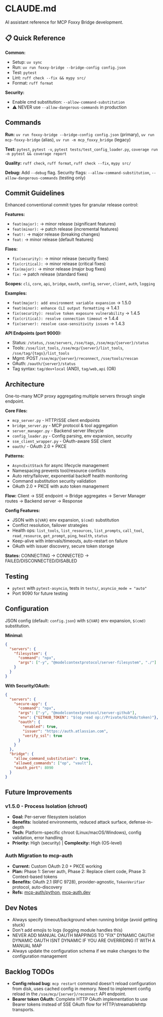 # CLAUDE.md

AI assistant reference for MCP Foxxy Bridge development.

## 📋 Quick Reference

**Common:**

- Setup: `uv sync`
- Run: `uv run foxxy-bridge --bridge-config config.json`
- Test: `pytest`
- Lint: `ruff check --fix && mypy src/`
- Format: `ruff format`

**Security:**

- Enable cmd substitution: `--allow-command-substitution`
- ⚠️ NEVER use `--allow-dangerous-commands` in production

## Commands

**Run:** `uv run foxxy-bridge --bridge-config config.json` (primary), `uv run mcp-foxxy-bridge` (alias), `uv run -m mcp_foxxy_bridge` (legacy)

**Test:** `pytest`, `pytest -v`, `pytest tests/test_config_loader.py`, `coverage run -m pytest && coverage report`

**Quality:** `ruff check`, `ruff format`, `ruff check --fix`, `mypy src/`

**Debug:** Add `--debug` flag. Security flags: `--allow-command-substitution`, `--allow-dangerous-commands` (testing only)

## Commit Guidelines

Enhanced conventional commit types for granular release control:

**Features:**
- `feat(major):` → minor release (significant features)
- `feat(minor):` → patch release (incremental features)
- `feat!:` → major release (breaking changes)
- `feat:` → minor release (default features)

**Fixes:**
- `fix(security):` → minor release (security fixes)
- `fix(critical):` → minor release (critical fixes)
- `fix(major):` → minor release (major bug fixes)
- `fix:` → patch release (standard fixes)

**Scopes:** `cli`, `core`, `api`, `bridge`, `oauth`, `config`, `server`, `client`, `auth`, `logging`

**Examples:**
- `feat(major): add environment variable expansion` → 1.5.0
- `feat(minor): enhance CLI output formatting` → 1.4.1
- `fix(security): resolve token exposure vulnerability` → 1.4.5
- `fix(critical): resolve connection timeout` → 1.4.4
- `fix(server): resolve case-sensitivity issues` → 1.4.3

**API Endpoints (port 9000):**

- Status: `/status`, `/sse/servers`, `/sse/tags`, `/sse/mcp/{server}/status`
- Tools: `/sse/list_tools`, `/sse/mcp/{server}/list_tools`, `/sse/tag/{tags}/list_tools`
- Mgmt: POST `/sse/mcp/{server}/reconnect`, `/sse/tools/rescan`
- OAuth: `/oauth/{server}/status`
- Tag syntax: `tag/dev+local` (AND), `tag/web,api` (OR)

## Architecture

One-to-many MCP proxy aggregating multiple servers through single endpoint.

**Core Files:**

- `mcp_server.py` - HTTP/SSE client endpoints
- `bridge_server.py` - MCP protocol & tool aggregation
- `server_manager.py` - Backend server lifecycle
- `config_loader.py` - Config parsing, env expansion, security
- `sse_client_wrapper.py` - OAuth-aware SSE client
- `oauth/` - OAuth 2.0 + PKCE

**Patterns:**

- `AsyncExitStack` for async lifecycle management
- Namespacing prevents tool/resource conflicts
- Auto retry/failover, exponential backoff health monitoring
- Command substitution security validation
- OAuth 2.0 + PKCE with auto token management

**Flow:** Client → SSE endpoint → Bridge aggregates → Server Manager routes → Backend server → Response

**Config Features:**

- JSON with `${VAR}` env expansion, `$(cmd)` substitution
- Conflict resolution, failover strategies
- Health ops: `list_tools`, `list_resources`, `list_prompts`, `call_tool`, `read_resource`, `get_prompt`, `ping`, `health`, `status`
- Keep-alive with intervals/timeouts, auto-restart on failure
- OAuth with issuer discovery, secure token storage

**States:** CONNECTING → CONNECTED → FAILED/DISCONNECTED/DISABLED

## Testing

- `pytest` with `pytest-asyncio`, tests in `tests/`, `asyncio_mode = "auto"`
- Port 9090 for future testing

## Configuration

JSON config (default: `config.json`) with `${VAR}` env expansion, `$(cmd)` substitution.

**Minimal:**

```json
{
  "servers": {
    "filesystem": {
      "command": "npx",
      "args": ["-y", "@modelcontextprotocol/server-filesystem", "./"]
    }
  }
}
```

**With Security/OAuth:**

```json
{
  "servers": {
    "secure-app": {
      "command": "npx",
      "args": ["-y", "@modelcontextprotocol/server-github"],
      "env": {"GITHUB_TOKEN": "$(op read op://Private/GitHub/token)"},
      "oauth": {
        "enabled": true,
        "issuer": "https://auth.atlassian.com",
        "verify_ssl": true
      }
    }
  },
  "bridge": {
    "allow_command_substitution": true,
    "allowed_commands": ["op", "vault"],
    "oauth_port": 8090
  }
}
```

## Future Improvements

### v1.5.0 - Process Isolation (chroot)

- **Goal:** Per-server filesystem isolation
- **Benefits:** Isolated environments, reduced attack surface, defense-in-depth
- **Tech:** Platform-specific chroot (Linux/macOS/Windows), config validation, error handling
- **Priority:** High (security) | **Complexity:** High (OS-level)

### Auth Migration to mcp-auth

- **Current:** Custom OAuth 2.0 + PKCE working
- **Plan:** Phase 1: Server auth, Phase 2: Replace client code, Phase 3: Context-based tokens
- **Benefits:** OAuth 2.1 (RFC 9728), provider-agnostic, `TokenVerifier` protocol, auto-discovery
- **Refs:** [mcp-auth/python](https://github.com/mcp-auth/python), [mcp-auth.dev](https://mcp-auth.dev/docs)

## Dev Notes

- Always specify timeout/background when running bridge (avoid getting stuck)
- Don't add emojis to logs (logging module handles this)
- NEVER ADD MANUAL OAUTH MAPPINGS TO "FIX" DYNAMIC OAUTH! DYNAMIC OAUTH ISNT DYNAMIC IF YOU ARE OVERRIDING IT WITH A MANUAL MAP
- Always update the configuration schema if we make changes to the configuration management

## Backlog TODOs

- **Config reload bug**: `mcp restart` command doesn't reload configuration from disk, uses cached config in memory. Need to implement config reload in the `/sse/mcp/{server}/reconnect` API endpoint.
- **Bearer token OAuth**: Complete HTTP OAuth implementation to use Bearer tokens instead of SSE OAuth flow for HTTP/streamablehttp transports.
